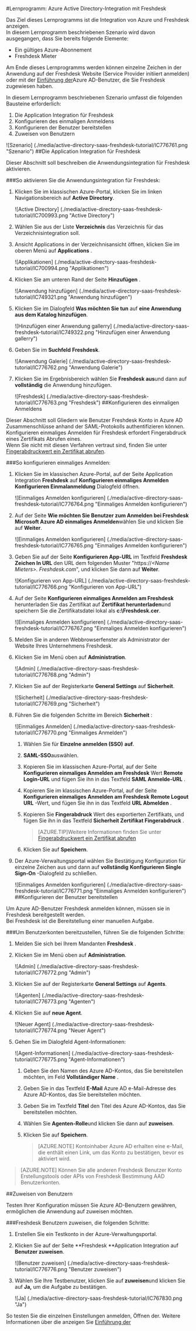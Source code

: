 <properties 
    pageTitle="Lernprogramm: Azure Active Directory Integration Freshdesk | Microsoft Azure" 
    description="Erfahren Sie, wie mit Freshdesk Azure Active Directory-auf automatisierte Bereitstellung und mehr!" 
    services="active-directory" 
    authors="jeevansd"  
    documentationCenter="na" 
    manager="femila"/>
<tags 
    ms.service="active-directory" 
    ms.devlang="na" 
    ms.topic="article" 
    ms.tgt_pltfrm="na" 
    ms.workload="identity" 
    ms.date="09/29/2016" 
    ms.author="jeedes" />

#<a name="tutorial-azure-active-directory-integration-with-freshdesk"></a>Lernprogramm: Azure Active Directory-Integration mit Freshdesk
  
Das Ziel dieses Lernprogramms ist die Integration von Azure und Freshdesk anzeigen.  
In diesem Lernprogramm beschriebenen Szenario wird davon ausgegangen, dass Sie bereits folgende Elemente:

-   Ein gültiges Azure-Abonnement
-   Freshdesk Mieter
  
Am Ende dieses Lernprogramms werden können einzelne Zeichen in der Anwendung auf der Freshdesk Website (Service Provider initiiert anmelden) oder mit der [Einführung der](active-directory-saas-access-panel-introduction.md)Azure AD-Benutzer, die Sie Freshdesk zugewiesen haben.
  
In diesem Lernprogramm beschriebenen Szenario umfasst die folgenden Bausteine erforderlich:

1.  Die Application Integration für Freshdesk
2.  Konfigurieren des einmaligen Anmeldens
3.  Konfigurieren der Benutzer bereitstellen
4.  Zuweisen von Benutzern

![Szenario] (./media/active-directory-saas-freshdesk-tutorial/IC776761.png "Szenario")
##<a name="enabling-the-application-integration-for-freshdesk"></a>Die Application Integration für Freshdesk
  
Dieser Abschnitt soll beschreiben die Anwendungsintegration für Freshdesk aktivieren.

###<a name="to-enable-the-application-integration-for-freshdesk-perform-the-following-steps"></a>So aktivieren Sie die Anwendungsintegration für Freshdesk:

1.  Klicken Sie im klassischen Azure-Portal, klicken Sie im linken Navigationsbereich auf **Active Directory**.

    ![Active Directory] (./media/active-directory-saas-freshdesk-tutorial/IC700993.png "Active Directory")

2.  Wählen Sie aus der Liste **Verzeichnis** das Verzeichnis für das Verzeichnisintegration soll.

3.  Ansicht Applications in der Verzeichnisansicht öffnen, klicken Sie im oberen Menü auf **Applications** .

    ![Applikationen] (./media/active-directory-saas-freshdesk-tutorial/IC700994.png "Applikationen")

4.  Klicken Sie am unteren Rand der Seite **Hinzufügen** .

    ![Anwendung hinzufügen] (./media/active-directory-saas-freshdesk-tutorial/IC749321.png "Anwendung hinzufügen")

5.  Klicken Sie im Dialogfeld **Was möchten Sie tun** auf **eine Anwendung aus dem Katalog hinzufügen**.

    ![Hinzufügen einer Anwendung gallerry] (./media/active-directory-saas-freshdesk-tutorial/IC749322.png "Hinzufügen einer Anwendung gallerry")

6.  Geben Sie im **Suchfeld** **Freshdesk**.

    ![Anwendung Galerie] (./media/active-directory-saas-freshdesk-tutorial/IC776762.png "Anwendung Galerie")

7.  Klicken Sie im Ergebnisbereich wählen Sie **Freshdesk aus**und dann auf **vollständig** die Anwendung hinzufügen.

    ![Freshdesk] (./media/active-directory-saas-freshdesk-tutorial/IC776763.png "Freshdesk")
##<a name="configuring-single-sign-on"></a>Konfigurieren des einmaligen Anmeldens
  
Dieser Abschnitt soll Gliedern wie Benutzer Freshdesk Konto in Azure AD Zusammenschlüsse anhand der SAML-Protokolls authentifizieren können.  
Konfigurieren einmaliges Anmelden für Freshdesk erfordert Fingerabdruck eines Zertifikats Abrufen eines.  
Wenn Sie nicht mit diesen Verfahren vertraut sind, finden Sie unter [Fingerabdruckwert ein Zertifikat abrufen](http://youtu.be/YKQF266SAxI).

###<a name="to-configure-single-sign-on-perform-the-following-steps"></a>So konfigurieren einmaliges Anmelden:

1.  Klicken Sie im klassischen Azure-Portal, auf der Seite Application Integration **Freshdesk** auf **Konfigurieren einmaliges Anmelden** **Konfigurieren Einmalanmeldung** Dialogfeld öffnen.

    ![Einmaliges Anmelden konfigurieren] (./media/active-directory-saas-freshdesk-tutorial/IC776764.png "Einmaliges Anmelden konfigurieren")

2.  Auf der Seite **Wie möchten Sie Benutzer zum Anmelden bei Freshdesk** **Microsoft Azure AD einmaliges Anmelden**wählen Sie und klicken Sie auf **Weiter**.

    ![Einmaliges Anmelden konfigurieren] (./media/active-directory-saas-freshdesk-tutorial/IC776765.png "Einmaliges Anmelden konfigurieren")

3.  Geben Sie auf der Seite **Konfigurieren App-URL** im Textfeld **Freshdesk Zeichen In URL** den URL dem folgenden Muster "https://*\<Name Mieters\>. Freshdesk.com*", und klicken Sie dann auf **Weiter**.

    ![Konfigurieren von App-URL] (./media/active-directory-saas-freshdesk-tutorial/IC776766.png "Konfigurieren von App-URL")

4.  Auf der Seite **Konfigurieren einmaliges Anmelden am Freshdesk** herunterladen Sie das Zertifikat auf **Zertifikat herunterladen**und speichern Sie die Zertifikatsdatei lokal als **c:\\Freshdesk.cer**.

    ![Einmaliges Anmelden konfigurieren] (./media/active-directory-saas-freshdesk-tutorial/IC776767.png "Einmaliges Anmelden konfigurieren")

5.  Melden Sie in anderen Webbrowserfenster als Administrator der Website Ihres Unternehmens Freshdesk.

6.  Klicken Sie im Menü oben auf **Administration**.

    ![Admin] (./media/active-directory-saas-freshdesk-tutorial/IC776768.png "Admin")

7.  Klicken Sie auf der Registerkarte **General Settings** auf **Sicherheit**.

    ![Sicherheit] (./media/active-directory-saas-freshdesk-tutorial/IC776769.png "Sicherheit")

8.  Führen Sie die folgenden Schritte im Bereich **Sicherheit** :

    ![Einmaliges Anmelden] (./media/active-directory-saas-freshdesk-tutorial/IC776770.png "Einmaliges Anmelden")

    1.  Wählen Sie für **Einzelne anmelden (SSO)** **auf**.
    2.  **SAML-SSO**auswählen.
    3.  Kopieren Sie im klassischen Azure-Portal, auf der Seite **Konfigurieren einmaliges Anmelden am Freshdesk** Wert **Remote Login-URL** und fügen Sie ihn in das Textfeld **SAML Anmelde-URL** .
    4.  Kopieren Sie im klassischen Azure-Portal, auf der Seite **Konfigurieren einmaliges Anmelden am Freshdesk** **Remote Logout URL** -Wert, und fügen Sie ihn in das Textfeld **URL Abmelden** .
    5.  Kopieren Sie **Fingerabdruck** Wert des exportierten Zertifikats, und fügen Sie ihn in das Textfeld **Sicherheit Zertifikat Fingerabdruck** .  

        >[AZURE.TIP]Weitere Informationen finden Sie unter [Fingerabdruckwert ein Zertifikat abrufen](http://youtu.be/YKQF266SAxI)

    6.  Klicken Sie auf **Speichern**.

9.  Der Azure-Verwaltungsportal wählen Sie Bestätigung Konfiguration für einzelne Zeichen aus und dann auf **vollständig** **Konfigurieren Single Sign-On** -Dialogfeld zu schließen.

    ![Einmaliges Anmelden konfigurieren] (./media/active-directory-saas-freshdesk-tutorial/IC776771.png "Einmaliges Anmelden konfigurieren")
##<a name="configuring-user-provisioning"></a>Konfigurieren der Benutzer bereitstellen
  
Um Azure AD-Benutzer Freshdesk anmelden können, müssen sie in Freshdesk bereitgestellt werden.  
Bei Freshdesk ist die Bereitstellung einer manuellen Aufgabe.

###<a name="to-provision-a-user-accounts-perform-the-following-steps"></a>Um Benutzerkonten bereitzustellen, führen Sie die folgenden Schritte:

1.  Melden Sie sich bei Ihrem Mandanten **Freshdesk** .

2.  Klicken Sie im Menü oben auf **Administration**.

    ![Admin] (./media/active-directory-saas-freshdesk-tutorial/IC776772.png "Admin")

3.  Klicken Sie auf der Registerkarte **General Settings** auf **Agents**.

    ![Agenten] (./media/active-directory-saas-freshdesk-tutorial/IC776773.png "Agenten")

4.  Klicken Sie auf **neue Agent**.

    ![Neuer Agent] (./media/active-directory-saas-freshdesk-tutorial/IC776774.png "Neuer Agent")

5.  Gehen Sie im Dialogfeld Agent-Informationen:

    ![Agent-Informationen] (./media/active-directory-saas-freshdesk-tutorial/IC776775.png "Agent-Informationen")

    1.  Geben Sie den Namen des Azure AD-Kontos, das Sie bereitstellen möchten, im Feld **Vollständiger Name** .
    2.  Geben Sie in das Textfeld **E-Mail** Azure AD e-Mail-Adresse des Azure AD-Kontos, das Sie bereitstellen möchten.
    3.  Geben Sie im Textfeld **Titel** den Titel des Azure AD-Kontos, das Sie bereitstellen möchten.
    4.  Wählen Sie **Agenten-Rolle**und klicken Sie dann auf **zuweisen**.
    5.  Klicken Sie auf **Speichern**.
    
        >[AZURE.NOTE] Kontoinhaber Azure AD erhalten eine e-Mail, die enthält einen Link, um das Konto zu bestätigen, bevor es aktiviert wird.

>[AZURE.NOTE] Können Sie alle anderen Freshdesk Benutzer Konto Erstellungstools oder APIs von Freshdesk Bestimmung AAD Benutzerkonten.

##<a name="assigning-users"></a>Zuweisen von Benutzern
  
Testen Ihrer Konfiguration müssen Sie Azure AD-Benutzern gewähren, ermöglichen die Anwendung auf zuweisen möchten.

###<a name="to-assign-users-to-freshdesk-perform-the-following-steps"></a>Freshdesk Benutzern zuweisen, die folgenden Schritte:

1.  Erstellen Sie ein Testkonto in der Azure-Verwaltungsportal.

2.  Klicken Sie auf der Seite **Freshdesk **Application Integration auf **Benutzer zuweisen**.

    ![Benutzer zuweisen] (./media/active-directory-saas-freshdesk-tutorial/IC776776.png "Benutzer zuweisen")

3.  Wählen Sie Ihre Testbenutzer, klicken Sie auf **zuweisen**und klicken Sie auf **Ja,** um die Aufgabe zu bestätigen.

    ![Ja] (./media/active-directory-saas-freshdesk-tutorial/IC767830.png "Ja")
  
So testen Sie die einzelnen Einstellungen anmelden, Öffnen der. Weitere Informationen über die anzeigen Sie [Einführung der](active-directory-saas-access-panel-introduction.md)